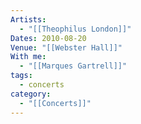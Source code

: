 ```yaml
---
Artists:
  - "[[Theophilus London]]"
Dates: 2010-08-20
Venue: "[[Webster Hall]]"
With me:
  - "[[Marques Gartrell]]"
tags:
  - concerts
category:
  - "[[Concerts]]"
---
```

